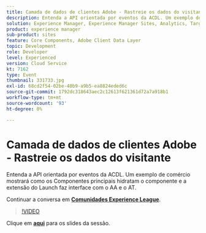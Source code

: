 ```yaml
---
title: Camada de dados de clientes Adobe - Rastreie os dados do visitante
description: Entenda a API orientada por eventos da ACDL. Um exemplo de comércio mostrará como os Componentes principais hidratam o componente e a extensão do Launch faz interface com o AA e o AT. Esta sessão foi entregue como parte do evento Conteúdo do Adobe Developers Live.
solution: Experience Manager, Experience Manager Sites, Analytics, Target
product: experience manager
sub-product: sites
feature: Core Components, Adobe Client Data Layer
topic: Development
role: Developer
level: Experienced
version: Cloud Service
kt: 7162
type: Event
thumbnail: 331733.jpg
exl-id: 68cd2f54-02be-40b9-a9b5-ea8824eded6c
source-git-commit: 1792dc318643aec2c12613f621361d72a7a918b1
workflow-type: tm+mt
source-wordcount: '93'
ht-degree: 0%

---
```


# Camada de dados de clientes Adobe - Rastreie os dados do visitante

Entenda a API orientada por eventos da ACDL. Um exemplo de comércio mostrará como os Componentes principais hidratam o componente e a extensão do Launch faz interface com o AA e o AT.

Continuar a conversa em **[Comunidades Experience League](https://adobe.ly/36Yd3v6)**.

>[!VIDEO](https://video.tv.adobe.com/v/331733/?quality=12&learn=on&hidetitle=true)

Clique em **[aqui](/help/adobe-developers-live/assets/adobe-client-data-layer.pdf)** para os slides da sessão.
